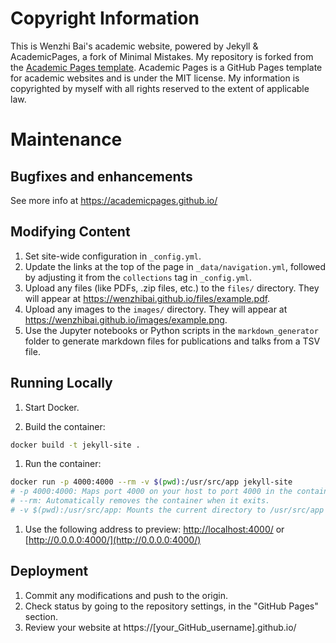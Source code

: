 # Copyright Information
This is Wenzhi Bai's academic website, powered by Jekyll & AcademicPages, a fork of Minimal Mistakes. My repository is forked from the [Academic Pages template](https://github.com/academicpages/academicpages.github.io). Academic Pages is a GitHub Pages template for academic websites and is under the MIT license. My information is copyrighted by myself with all rights reserved to the extent of applicable law.

# Maintenance
## Bugfixes and enhancements
See more info at https://academicpages.github.io/

## Modifying Content
1. Set site-wide configuration in `_config.yml`.
1. Update the links at the top of the page in `_data/navigation.yml`, followed by adjusting it from the `collections` tag in `_config.yml`.
1. Upload any files (like PDFs, .zip files, etc.) to the `files/` directory. They will appear at https://wenzhibai.github.io/files/example.pdf.
1. Upload any images to the `images/` directory. They will appear at https://wenzhibai.github.io/images/example.png.
1. Use the Jupyter notebooks or Python scripts in the `markdown_generator` folder to generate markdown files for publications and talks from a TSV file.

## Running Locally
1. Start Docker.

1. Build the container:
```bash
docker build -t jekyll-site .
```

1. Run the container:
```bash
docker run -p 4000:4000 --rm -v $(pwd):/usr/src/app jekyll-site
# -p 4000:4000: Maps port 4000 on your host to port 4000 in the container.
# --rm: Automatically removes the container when it exits.
# -v $(pwd):/usr/src/app: Mounts the current directory to /usr/src/app in the container.
```

1. Use the following address to preview:
[http://localhost:4000/](http://localhost:4000/) or [http://0.0.0.0:4000/](http://0.0.0.0:4000/)

## Deployment
1. Commit any modifications and push to the origin.
2. Check status by going to the repository settings, in the "GitHub Pages" section.
3. Review your website at https://[your_GitHub_username].github.io/
